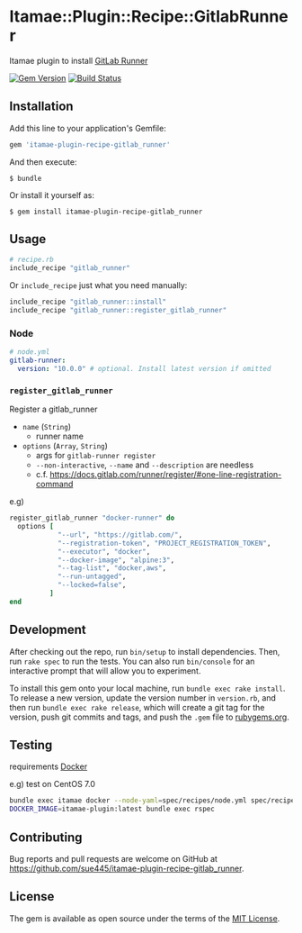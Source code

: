 # Itamae::Plugin::Recipe::GitlabRunner

Itamae plugin to install [GitLab Runner](https://docs.gitlab.com/runner/)

[![Gem Version](https://badge.fury.io/rb/itamae-plugin-recipe-gitlab_runner.svg)](https://badge.fury.io/rb/itamae-plugin-recipe-gitlab_runner)
[![Build Status](https://travis-ci.org/sue445/itamae-plugin-recipe-gitlab_runner.svg?branch=master)](https://travis-ci.org/sue445/itamae-plugin-recipe-gitlab_runner)

## Installation

Add this line to your application's Gemfile:

```ruby
gem 'itamae-plugin-recipe-gitlab_runner'
```

And then execute:

    $ bundle

Or install it yourself as:

    $ gem install itamae-plugin-recipe-gitlab_runner

## Usage

```ruby
# recipe.rb
include_recipe "gitlab_runner"
```

Or `include_recipe` just what you need manually:

```ruby
include_recipe "gitlab_runner::install"
include_recipe "gitlab_runner::register_gitlab_runner"
```

### Node

```yml
# node.yml
gitlab-runner:
  version: "10.0.0" # optional. Install latest version if omitted
```

### `register_gitlab_runner`
Register a gitlab_runner

* `name` (`String`)
  * runner name
* `options` (`Array`, `String`)
  * args for `gitlab-runner register`
  * `--non-interactive`, `--name` and `--description` are needless
  * c.f. https://docs.gitlab.com/runner/register/#one-line-registration-command

e.g)

```ruby
register_gitlab_runner "docker-runner" do
  options [
            "--url", "https://gitlab.com/",
            "--registration-token", "PROJECT_REGISTRATION_TOKEN",
            "--executor", "docker",
            "--docker-image", "alpine:3",
            "--tag-list", "docker,aws",
            "--run-untagged",
            "--locked=false",
          ]
end
```

## Development

After checking out the repo, run `bin/setup` to install dependencies. Then, run `rake spec` to run the tests. You can also run `bin/console` for an interactive prompt that will allow you to experiment.

To install this gem onto your local machine, run `bundle exec rake install`. To release a new version, update the version number in `version.rb`, and then run `bundle exec rake release`, which will create a git tag for the version, push git commits and tags, and push the `.gem` file to [rubygems.org](https://rubygems.org).

## Testing
requirements [Docker](https://www.docker.com/)

e.g) test on CentOS 7.0

```sh
bundle exec itamae docker --node-yaml=spec/recipes/node.yml spec/recipes/install.rb --image=centos:7 --tag itamae-plugin:latest
DOCKER_IMAGE=itamae-plugin:latest bundle exec rspec
```

## Contributing

Bug reports and pull requests are welcome on GitHub at https://github.com/sue445/itamae-plugin-recipe-gitlab_runner.

## License

The gem is available as open source under the terms of the [MIT License](https://opensource.org/licenses/MIT).
